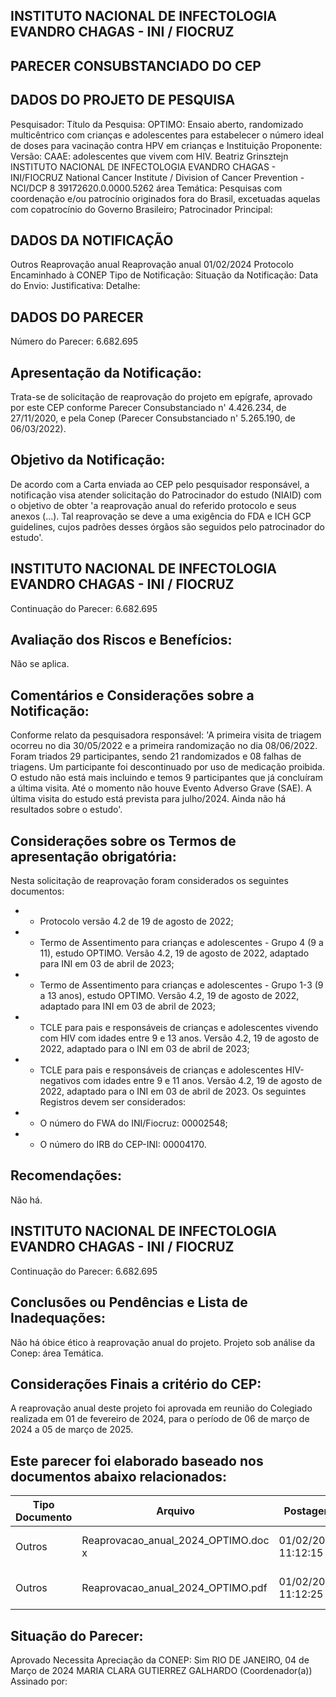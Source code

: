 ## INSTITUTO NACIONAL DE INFECTOLOGIA EVANDRO CHAGAS - INI / FIOCRUZ

## PARECER CONSUBSTANCIADO DO CEP
## DADOS DO PROJETO DE PESQUISA
Pesquisador:
Título da Pesquisa: OPTIMO: Ensaio aberto, randomizado multicêntrico com crianças e adolescentes para estabelecer o número ideal de doses para vacinação contra HPV em crianças e
Instituição Proponente:
Versão:
CAAE:
adolescentes que vivem com HIV.
Beatriz Grinsztejn
INSTITUTO NACIONAL DE INFECTOLOGIA EVANDRO CHAGAS - INI/FIOCRUZ National Cancer Institute / Division of Cancer Prevention - NCI/DCP
8
39172620.0.0000.5262
área Temática:
Pesquisas com coordenação e/ou patrocínio originados fora do Brasil, excetuadas aquelas com copatrocínio do Governo Brasileiro;
Patrocinador Principal:
## DADOS DA NOTIFICAÇÃO
Outros
Reaprovação anual
Reaprovação anual
01/02/2024
Protocolo Encaminhado à CONEP
Tipo de Notificação:
Situação da Notificação:
Data do Envio:
Justificativa:
Detalhe:
## DADOS DO PARECER
Número do Parecer:
6.682.695
## Apresentação da Notificação:
Trata-se de solicitação de reaprovação do projeto em epígrafe, aprovado por este CEP conforme Parecer Consubstanciado n' 4.426.234, de 27/11/2020, e pela Conep (Parecer Consubstanciado n' 5.265.190, de 06/03/2022).
## Objetivo da Notificação:
De acordo com a Carta enviada ao CEP pelo pesquisador responsável, a notificação visa atender solicitação do Patrocinador do estudo (NIAID) com o objetivo de obter 'a reaprovação anual do referido protocolo e seus anexos (...). Tal reaprovação se deve a uma exigência do FDA e ICH GCP guidelines, cujos padrões desses órgãos são seguidos pelo patrocinador do estudo'.
## INSTITUTO NACIONAL DE INFECTOLOGIA EVANDRO CHAGAS - INI / FIOCRUZ
Continuação do Parecer: 6.682.695
## Avaliação dos Riscos e Benefícios:
Não se aplica.
## Comentários e Considerações sobre a Notificação:
Conforme relato da pesquisadora responsável:
'A primeira visita de triagem ocorreu no dia 30/05/2022 e a primeira randomização no dia 08/06/2022. Foram triados 29 participantes, sendo 21 randomizados e 08 falhas de triagens. Um participante foi descontinuado por uso de medicação proibida. O estudo não está mais incluindo e temos 9 participantes que já concluíram a última visita. Até o momento não houve Evento Adverso Grave (SAE). A última visita do estudo está prevista para julho/2024. Ainda não há resultados sobre o estudo'.
## Considerações sobre os Termos de apresentação obrigatória:
Nesta solicitação de reaprovação foram considerados os seguintes documentos:
- - Protocolo versão 4.2 de 19 de agosto de 2022;
- - Termo de Assentimento para crianças e adolescentes - Grupo 4 (9 a 11), estudo OPTIMO. Versão 4.2, 19 de agosto de 2022, adaptado para INI em 03 de abril de 2023;
- - Termo de Assentimento para crianças e adolescentes - Grupo 1-3 (9 a 13 anos), estudo OPTIMO. Versão 4.2, 19 de agosto de 2022, adaptado para INI em 03 de abril de 2023;
- - TCLE para pais e responsáveis de crianças e adolescentes vivendo com HIV com idades entre 9 e 13 anos. Versão 4.2, 19 de agosto de 2022, adaptado para o INI em 03 de abril de 2023;
- - TCLE para pais e responsáveis de crianças e adolescentes HIV-negativos com idades entre 9 e 11 anos. Versão 4.2, 19 de agosto de 2022, adaptado para o INI em 03 de abril de 2023.
Os seguintes Registros devem ser considerados:
- - O número do FWA do INI/Fiocruz: 00002548;
- - O número do IRB do CEP-INI: 00004170.
## Recomendações:
Não há.
## INSTITUTO NACIONAL DE INFECTOLOGIA EVANDRO CHAGAS - INI / FIOCRUZ
Continuação do Parecer: 6.682.695
## Conclusões ou Pendências e Lista de Inadequações:
Não há óbice ético à reaprovação anual do projeto.
Projeto sob análise da Conep: área Temática.
## Considerações Finais a critério do CEP:
A reaprovação anual deste projeto foi aprovada em reunião do Colegiado realizada em 01 de fevereiro de 2024, para o período de 06 de março de 2024 a 05 de março de 2025.
## Este parecer foi elaborado baseado nos documentos abaixo relacionados:
| Tipo Documento   | Arquivo                             | Postagem            | Autor                    | Situação   |
|------------------|-------------------------------------|---------------------|--------------------------|------------|
| Outros           | Reaprovacao_anual_2024_OPTIMO.doc x | 01/02/2024 11:12:15 | Alessandra da Motta Reis | Postado    |
| Outros           | Reaprovacao_anual_2024_OPTIMO.pdf   | 01/02/2024 11:12:25 | Alessandra da Motta Reis | Postado    |
## Situação do Parecer:
Aprovado
Necessita Apreciação da CONEP:
Sim
RIO DE JANEIRO, 04 de Março de 2024
MARIA CLARA GUTIERREZ GALHARDO
(Coordenador(a)) Assinado por:

